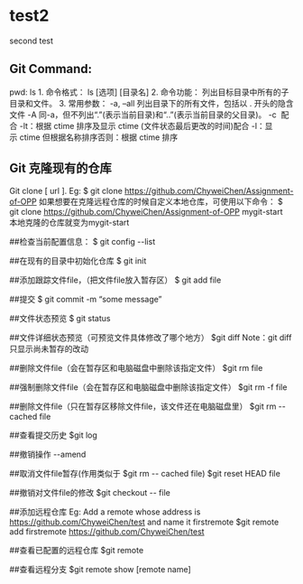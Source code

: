 # test2
second test


## Git Command:
 pwd:
ls
1. 命令格式：
ls [选项] [目录名]
2. 命令功能：
列出目标目录中所有的子目录和文件。
3. 常用参数：
-a, –all 列出目录下的所有文件，包括以 . 开头的隐含文件
-A 同-a，但不列出“.”(表示当前目录)和“..”(表示当前目录的父目录)。
-c  配合 -lt：根据 ctime 排序及显示 ctime (文件状态最后更改的时间)配合 -l：显示 ctime 但根据名称排序否则：根据 ctime 排序








## Git 克隆现有的仓库
Git clone [ url ].  Eg: $ git clone  https://github.com/ChyweiChen/Assignment-of-OPP
如果想要在克隆远程仓库的时候自定义本地仓库，可使用以下命令：
$ git clone https://github.com/ChyweiChen/Assignment-of-OPP mygit-start  
本地克隆的仓库就变为mygit-start

##检查当前配置信息：
$ git config  --list

##在现有的目录中初始化仓库
$ git init

##添加跟踪文件file，（把文件file放入暂存区）
$ git add file

##提交
$ git commit -m “some message”

##文件状态预览
$ git status

##文件详细状态预览（可预览文件具体修改了哪个地方）
$git diff 
Note：git diff 只显示尚未暂存的改动

##删除文件file（会在暂存区和电脑磁盘中删除该指定文件）
$git rm file


##强制删除文件file（会在暂存区和电脑磁盘中删除该指定文件）
$git rm -f file


##删除文件file（只在暂存区移除文件file，该文件还在电脑磁盘里）
$git rm --cached file


##查看提交历史
$git log

##撤销操作
--amend

##取消文件file暂存(作用类似于 $git rm -- cached file)
$git reset HEAD file

##撤销对文件file的修改
$git checkout -- file

##添加远程仓库
Eg: Add a remote whose address is https://github.com/ChyweiChen/test  and name it firstremote
$git remote add firstremote https://github.com/ChyweiChen/test

##查看已配置的远程仓库
$git remote

##查看远程分支
$git remote show [remote name]



